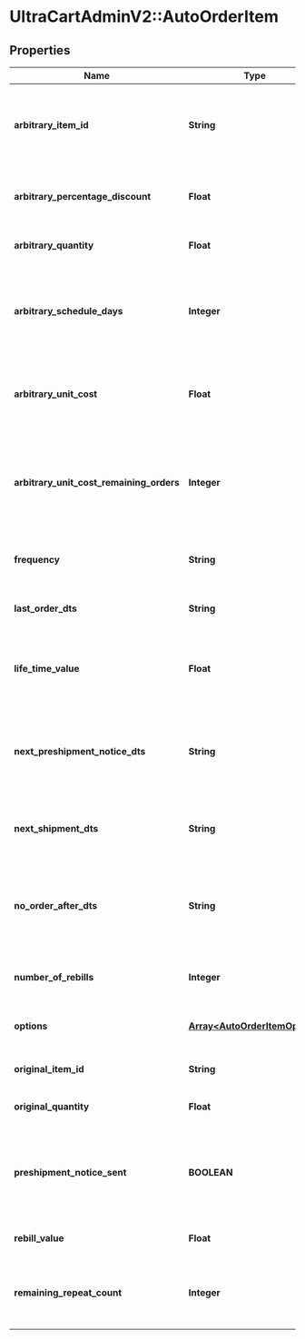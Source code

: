 # UltraCartAdminV2::AutoOrderItem

## Properties
Name | Type | Description | Notes
------------ | ------------- | ------------- | -------------
**arbitrary_item_id** | **String** | Arbitrary item id that should be rebilled instead of the normal schedule | [optional] 
**arbitrary_percentage_discount** | **Float** | An arbitrary percentage discount to provide on future rebills | [optional] 
**arbitrary_quantity** | **Float** | Arbitrary quantity to rebill | [optional] 
**arbitrary_schedule_days** | **Integer** | The number of days to rebill if the frequency is set to an arbitrary number of days | [optional] 
**arbitrary_unit_cost** | **Float** | Arbitrary unit cost that rebills of this item should occur at | [optional] 
**arbitrary_unit_cost_remaining_orders** | **Integer** | The number of rebills to give the arbitrary unit cost on before reverting to normal pricing. | [optional] 
**frequency** | **String** | Frequency of the rebill if not a fixed schedule | [optional] 
**last_order_dts** | **String** | Date/time of the last order of this item | [optional] 
**life_time_value** | **Float** | The life time value of this item including the original purchase | [optional] 
**next_preshipment_notice_dts** | **String** | The date/time of when the next pre-shipment notice should be sent | [optional] 
**next_shipment_dts** | **String** | Date/time that this item is scheduled to rebill | [optional] 
**no_order_after_dts** | **String** | Date/time after which no additional rebills of this item should occur | [optional] 
**number_of_rebills** | **Integer** | The number of times this item has rebilled | [optional] 
**options** | [**Array&lt;AutoOrderItemOption&gt;**](AutoOrderItemOption.md) | Options associated with this item | [optional] 
**original_item_id** | **String** | The original item id purchased | [optional] 
**original_quantity** | **Float** | The original quantity purchased | [optional] 
**preshipment_notice_sent** | **BOOLEAN** | True if the preshipment notice associated with the next rebill has been sent | [optional] 
**rebill_value** | **Float** | The value of the rebills of this item | [optional] 
**remaining_repeat_count** | **Integer** | The number of rebills remaining before this item is complete | [optional] 


